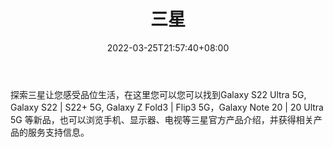 ﻿---
weight: 
title: "三星"
description: "探索三星让您感受品位生活，在这里您可以您可以找到Galaxy S22 Ultra 5G, Galaxy S22 | S22+ 5G, Galaxy Z Fold3 | Flip3 5G，Galaxy Note 20 | 20 Ultra 5G 等新品，也可以浏览手机、显示器、电视等三星官方产品介绍，并获得相关产品的服务支持信息。"
date: 2022-03-25T21:57:40+08:00
lastmod: 2022-03-25T16:45:40+08:00
draft: false
authors: ["Metabd"]
featuredImage: "256.png"
link: "https://www.samsung.com/cn/"
tags: ["三星","基础设施"]
categories: ["navigation"]
navigation: ["基础设施"]
lightgallery: true
toc: true
pinned: false
recommend: false
recommend1: false
---
探索三星让您感受品位生活，在这里您可以您可以找到Galaxy S22 Ultra 5G, Galaxy S22 | S22+ 5G, Galaxy Z Fold3 | Flip3 5G，Galaxy Note 20 | 20 Ultra 5G 等新品，也可以浏览手机、显示器、电视等三星官方产品介绍，并获得相关产品的服务支持信息。
